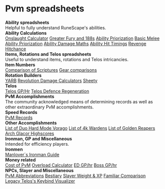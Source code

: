 # Pvm spreadsheets



<div class="flex-vertical whitney theme-dark">
<div class="chat flex-vertical flex-spacer">
<div class="content flex-spacer flex-horizontal">
<div class="flex-spacer flex-vertical messages-wrapper">
<div class="scroller-wrap">
<div class="scroller messages">
<div class="message-group hide-overflow">
<div class="comment">
<div class="message first">
<div class="accessory">

<div class="embed-wrapper">
<div class="embed-color-pill" style="background-color: rgb(0, 153, 255);"></div>
<div class="embed embed-rich">
<div class="embed-content">
<div class="embed-content-inner">

<div class="embed-title" ><strong>Ability spreadsheets</strong>

</div>
<div class="embed-description markup" >Helpful to fully understand RuneScape's abilities.

</div>
<div class="embed-fields"><div class="embed-field embed-field-inline" ><div class="embed-field-name" ><strong>Ability Calculations</strong>

</div><div class="embed-field-value markup" ><a href="https://docs.google.com/spreadsheets/d/1mJ1wB-JhmWRnEpI4iRVnyRkP93Dk9lTxefr3bGd3Lnw/">Onslaught Calculator</a>
<a href="https://docs.google.com/spreadsheets/d/1beHYkyPKV-tj8eHlbRDQTRX9GkdFBKhBr89B8fKyuXI/edit#gid=1063393167">Greater Fury and 188s</a>
<a href="https://docs.google.com/spreadsheets/d/1OetEUz4xU5sg7pqmJBkkafmZIye8qoPOXprUPGhin14/edit?usp=sharing">Ability Priorization</a>
<a href="https://docs.google.com/document/d/1qfp33_-YUh_SOtD8NjchcjY6sL9_HeYH-ZpJrMqIb5M/edit?usp=sharing">Basic Melee Ability Priorization</a>
<a href="https://docs.google.com/spreadsheets/d/1dqGWf8SAQZs-Iagg8Qn27r0OoqzWSytLgWxYTv9vud4/">Ability Damage Maths</a>
<a href="https://docs.google.com/spreadsheets/d/17S4WGJ5iRVxy4kyn3tzrGDQb10O6tKAkNBnl7MaSE64/edit?usp=sharing">Ability Hit Timings</a>
<a href="https://docs.google.com/spreadsheets/d/1cvWVgLMNXwPoeduWS1_A-mojizvCruM0inHKrDHUiEQ/edit#gid=0/">Revenge</a>
<a href="https://docs.google.com/spreadsheets/d/1X0GwTMCpCW5plaV0Gdvgw_glPlj-y-UBDiKjHmTkGBM/edit#gid=1250242134">Hitchance</a>

</div></div></div>
</div>

</div>


</div></div></div></div></div></div></div></div></div></div></div></div>   




<div class="flex-vertical whitney theme-dark">
<div class="chat flex-vertical flex-spacer">
<div class="content flex-spacer flex-horizontal">
<div class="flex-spacer flex-vertical messages-wrapper">
<div class="scroller-wrap">
<div class="scroller messages">
<div class="message-group hide-overflow">
<div class="comment">
<div class="message first">
<div class="accessory">

<div class="embed-wrapper">
<div class="embed-color-pill" style="background-color: rgb(0, 153, 255);"></div>
<div class="embed embed-rich">
<div class="embed-content">
<div class="embed-content-inner">

<div class="embed-title" ><strong>Items, Rotations and Telos spreadsheets</strong>

</div>
<div class="embed-description markup" >Useful to understand items, rotations and Telos intricancies.

</div>
<div class="embed-fields"><div class="embed-field embed-field-inline" ><div class="embed-field-name" ><strong>Item Numbers</strong>

</div><div class="embed-field-value markup" ><a href="https://docs.google.com/spreadsheets/d/15R4kYTGZs_CSC7V3cRF-B5Wm2NLio1s-IT0UEI9JvoM/edit?usp=sharing">Comparison of Scriptures</a>
<a href="https://docs.google.com/spreadsheets/d/1oYtPZcjumdggxNqZYuWtrK-kCdtZo51oL7SExTEIHSw/edit?ouid=113319418153900565046&amp;usp=sheets_home&amp;ths=true">Gear comparisons</a>

</div></div><div class="embed-field embed-field-inline" ><div class="embed-field-name" ><strong>Rotation Builders</strong>

</div><div class="embed-field-value markup" ><a href="https://ryyhen.github.io/yarb/">YARB</a>
<a href="http://rs-revolution.herokuapp.com/bar/">Revolution Damage Calculators</a>
<a href="https://docs.google.com/spreadsheets/d/1RLoUtGDYaRWjQ4nA-sYnG1sfhjwe067o_V4-yIvOCeU/">Sheety</a>

</div></div><div class="embed-field embed-field-inline" ><div class="embed-field-name" ><strong>Telos</strong>

</div><div class="embed-field-value markup" ><a href="https://docs.google.com/spreadsheets/d/1RDqGgqRf_hjhhiIou41pHhXoLxvR913YO65zaMS0aRw/edit#gid=1826177397/">Telos GP/Hr</a>
<a href="https://docs.google.com/spreadsheets/d/1uUn2LNqHWPm1molD9Vr9zvmsoiOH1O0wuZVEdj9hQdg/edit#gid=473405741/">Telos Defence Regeneration</a>

</div></div></div>
</div>

</div>


</div></div></div></div></div></div></div></div></div></div></div></div>   




<div class="flex-vertical whitney theme-dark">
<div class="chat flex-vertical flex-spacer">
<div class="content flex-spacer flex-horizontal">
<div class="flex-spacer flex-vertical messages-wrapper">
<div class="scroller-wrap">
<div class="scroller messages">
<div class="message-group hide-overflow">
<div class="comment">
<div class="message first">
<div class="accessory">

<div class="embed-wrapper">
<div class="embed-color-pill" style="background-color: rgb(0, 153, 255);"></div>
<div class="embed embed-rich">
<div class="embed-content">
<div class="embed-content-inner">

<div class="embed-title" ><strong>PvM Accomplishments</strong>

</div>
<div class="embed-description markup" >The community acknowledged means of determining records as well as other extraordinary PvM accomplishments.

</div>
<div class="embed-fields"><div class="embed-field embed-field-inline" ><div class="embed-field-name" ><strong>Speed Records</strong>

</div><div class="embed-field-value markup" ><a href="https://www.pvm-records.com/">PvM Records</a>

</div></div><div class="embed-field embed-field-inline" ><div class="embed-field-name" ><strong>Other Accomplishments</strong>

</div><div class="embed-field-value markup" ><a href="https://docs.google.com/spreadsheets/u/1/d/e/2PACX-1vSHpx1ihuBT0DesULKLrcR2TOOISjmoaW5gleprnpWGY49N1MRG2a3Y2P_Ddq2g2kmaxK0h8NgEiXE_/pubhtml#">List of Duo Hard Mode Vorago</a>
<a href="https://docs.google.com/spreadsheets/d/13yKl8ji6Jz3SzBLZgSYneyIzFviDPWeFeJXEY7IUBOk/edit#gid=0">List of 4k Wardens</a>
<a href="https://docs.google.com/spreadsheets/u/1/d/e/2PACX-1vQy3hEk8lRYi90cVnPExymwv9r7YDqZhvSHkza9SRaUuhQh2etEz4Uc8HnGWGLAGUUax-Hw_BR4hHFb/pubhtml">List of Golden Reapers</a>
<a href="https://docs.google.com/spreadsheets/u/2/d/e/2PACX-1vRgqe7L4IiHWgjaI0239KKvBdFeXWWEiliMJvBzlye0MpMqi78AOo-rzOy8g2SRb38e-EZ721htEQrd/pubhtml#">Arch Glacor Highscores</a>

</div></div></div>
</div>

</div>


</div></div></div></div></div></div></div></div></div></div></div></div>   




<div class="flex-vertical whitney theme-dark">
<div class="chat flex-vertical flex-spacer">
<div class="content flex-spacer flex-horizontal">
<div class="flex-spacer flex-vertical messages-wrapper">
<div class="scroller-wrap">
<div class="scroller messages">
<div class="message-group hide-overflow">
<div class="comment">
<div class="message first">
<div class="accessory">

<div class="embed-wrapper">
<div class="embed-color-pill" style="background-color: rgb(0, 153, 255);"></div>
<div class="embed embed-rich">
<div class="embed-content">
<div class="embed-content-inner">

<div class="embed-title" ><strong>Ironman, GP and Miscellaneous</strong>

</div>
<div class="embed-description markup" >Intended for efficiency players.

</div>
<div class="embed-fields"><div class="embed-field embed-field-inline" ><div class="embed-field-name" ><strong>Ironmen</strong>

</div><div class="embed-field-value markup" ><a href="https://docs.google.com/spreadsheets/d/17_13tJf3gQoDTMj9hmSFTTM_TVG-4TySWF1pPXkTp1w/edit#gid=1777827976/">Manlover´s Ironman Guide</a>

</div></div><div class="embed-field embed-field-inline" ><div class="embed-field-name" ><strong>Money related</strong>

</div><div class="embed-field-value markup" ><a href="https://docs.google.com/spreadsheets/d/1oJnswFsI7Fi1WuLlgCIW91YWjkFqFxXLz5VCjM0Ooz8/edit">Cost of PvM</a>
<a href="https://runescape.wiki/w/Calculator:Herblore/Overload_variants/">Overload Calculator</a>
<a href="https://docs.google.com/spreadsheets/d/1nkzaPeBedOZ_7gxwZQE0dX7i-XG8Pz7kkeBSynKiJ90/edit#gid=1627564895">ED GP/hr</a>
<a href="https://docs.google.com/spreadsheets/d/1ArXJgoNxpIyHm5pRCdmT-srP_tJxhtRa6fHjT2JZ71A/edit#gid=24031961">Boss GP/hr</a>

</div></div><div class="embed-field embed-field-inline" ><div class="embed-field-name" ><strong>NPCs, Slayer and Miscellaneous</strong>

</div><div class="embed-field-value markup" ><a href="https://docs.google.com/document/d/1yZmDhx-SJsrVo0iTNwgMN3YsuJ9CrHcySd3hptvz3Ds//">PvM Abbreviations</a>
<a href="https://chisel.weirdgloop.org/bestiary/bestiary.json/">Bestiary</a>
<a href="https://docs.google.com/spreadsheets/d/1hYNMQ_2QjhebZJsMCXEGDarEekOT1uZiPGx0i26ILps/edit#gid=535482960/">Slayer Weight &amp; XP</a>
<a href="https://docs.google.com/spreadsheets/d/1OUqVu1MSqToZvzOpIOcm7MN3MmOh2tthZKGV8X9-ZIs/edit">Familiar Comparison</a>
<a href="https://docs.google.com/spreadsheets/d/1t-eO5ZOABXzp78gxCIiOIAxi7IN95J6XxLNZ1vVKl_M/edit#gid=422040911">Legacy Telos's Keybind Visualizer</a>

</div></div></div>
</div>

</div>


</div></div></div></div></div></div></div></div></div></div></div></div>   

